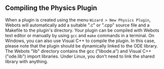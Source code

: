 ## Compiling the Physics Plugin

When a plugin is created using the menu `Wizard > New Physics Plugin`, Webots
will automatically add a suitable ".c" or ".cpp" source file and a Makefile to
the plugin's directory. Your plugin can be compiled with Webots text editor or
manually by using `gcc` and `make` commands in a terminal. On Windows, you can
also use Visual C++ to compile the plugin. In this case, please note that the
plugin should be dynamically linked to the ODE library. The Webots "lib"
directory contains the gcc ("libode.a") and Visual C++ ("ode.lib") import
libraries. Under Linux, you don't need to link the shared library with anything.

